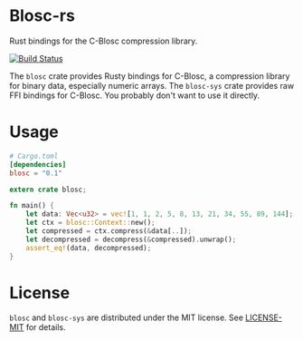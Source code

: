 # Blosc-rs

Rust bindings for the C-Blosc compression library.

[![Build Status](https://travis-ci.org/asomers/blosc-rs.svg?branch=master)](https://travis-ci.org/asomers/blosc-rs)

The `blosc` crate provides Rusty bindings for C-Blosc, a compression library
for binary data, especially numeric arrays.  The `blosc-sys` crate provides raw
FFI bindings for C-Blosc.  You probably don't want to use it directly.

# Usage

```toml
# Cargo.toml
[dependencies]
blosc = "0.1"
```

```rust
extern crate blosc;

fn main() {
    let data: Vec<u32> = vec![1, 1, 2, 5, 8, 13, 21, 34, 55, 89, 144];
    let ctx = blosc::Context::new();
    let compressed = ctx.compress(&data[..]);
    let decompressed = decompress(&compressed).unwrap();
    assert_eq!(data, decompressed);
}
```

# License
`blosc` and `blosc-sys` are distributed under the MIT license.  See [LICENSE-MIT](blosc/LICENSE-MIT) for details.

